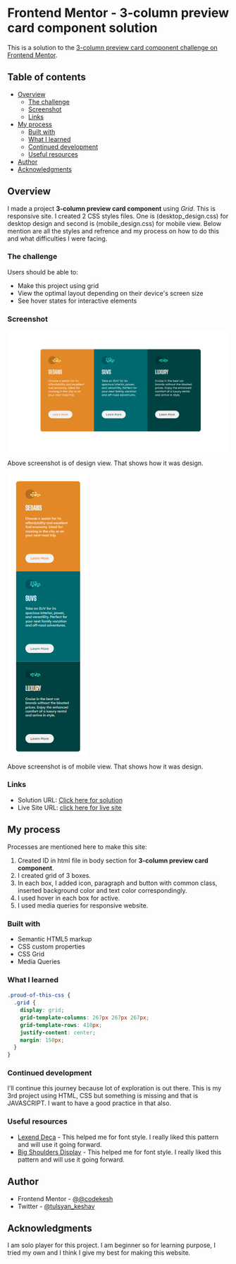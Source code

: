 # Frontend Mentor - 3-column preview card component solution

This is a solution to the [3-column preview card component challenge on Frontend Mentor](https://www.frontendmentor.io/challenges/3column-preview-card-component-pH92eAR2-).

## Table of contents

- [Overview](#overview)
  - [The challenge](#the-challenge)
  - [Screenshot](#screenshot)
  - [Links](#links)
- [My process](#my-process)
  - [Built with](#built-with)
  - [What I learned](#what-i-learned)
  - [Continued development](#continued-development)
  - [Useful resources](#useful-resources)
- [Author](#author)
- [Acknowledgments](#acknowledgments)

## Overview

I made a project **3-column preview card component** using *Grid*. This is responsive site. I created 2 CSS styles files. One is (desktop_design.css) for desktop design and second is (mobile_design.css) for mobile view. Below mention are all the styles and refrence and my process on how to do this and what difficulties I were facing.

### The challenge

Users should be able to:
- Make this project using grid
- View the optimal layout depending on their device's screen size
- See hover states for interactive elements

### Screenshot
![Desktop View](./Screenshot/Screenshot_desktop.png)

Above screenshot is of design view. That shows how it was design.


![Mobile View](./Screenshot/Screenshot_mobile.png)

Above screenshot is of mobile view. That shows how it was design.

### Links

- Solution URL: [Click here for solution](https://github.com/codekesh/3-column-preview-card-component.git)
- Live Site URL: [click here for live site]([https://your-live-site-url.com](https://codekesh.github.io/3-column-preview-card-component/))

## My process

Processes are mentioned here to make this site:
1. Created ID in html file in body section for **3-column preview card component**.
2. I created grid of 3 boxes.
3. In each box, I added icon, paragraph and button with common class, inserted background color and text color correspondingly.
4. I used hover in each box for active.
5. I used media queries for responsive website.

### Built with

- Semantic HTML5 markup
- CSS custom properties
- CSS Grid
- Media Queries

### What I learned

```css
.proud-of-this-css {
  .grid {
    display: grid;
    grid-template-columns: 267px 267px 267px;
    grid-template-rows: 410px;
    justify-content: center;
    margin: 150px;
  }
}
```

### Continued development

I'll continue this journey because lot of exploration is out there. This is my 3rd project using HTML, CSS but something is missing and that is JAVASCRIPT. I want to have a good practice in that also.

### Useful resources

- [Lexend Deca](https://fonts.google.com/specimen/Lexend+Deca) - This helped me for font style. I really liked this pattern and will use it going forward.
- [Big Shoulders Display](https://fonts.google.com/specimen/Big+Shoulders+Display) - This helped me for font style. I really liked this pattern and will use it going forward.

## Author

- Frontend Mentor - [@@codekesh](https://www.frontendmentor.io/profile/codekesh)
- Twitter - [@tulsyan_keshav](https://twitter.com/tulsyan_keshav)

## Acknowledgments
I am solo player for this project. I am beginner so for learning purpose, I tried my own and I think I give my best for making this website.
